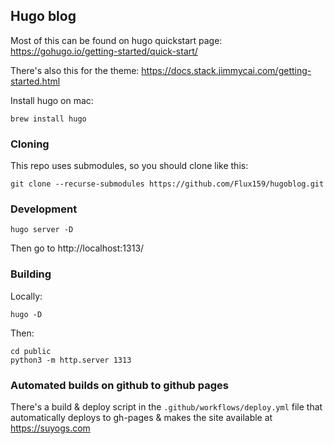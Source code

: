 
## Hugo blog

Most of this can be found on hugo quickstart page: https://gohugo.io/getting-started/quick-start/

There's also this for the theme: https://docs.stack.jimmycai.com/getting-started.html

Install hugo on mac:
```
brew install hugo
```

### Cloning

This repo uses submodules, so you should clone like this:
```
git clone --recurse-submodules https://github.com/Flux159/hugoblog.git
```

### Development

```
hugo server -D
```

Then go to http://localhost:1313/

### Building

Locally:
```
hugo -D
```

Then:
```
cd public
python3 -m http.server 1313
```

### Automated builds on github to github pages

There's a build & deploy script in the `.github/workflows/deploy.yml` file that automatically deploys to gh-pages & makes the site available at https://suyogs.com
